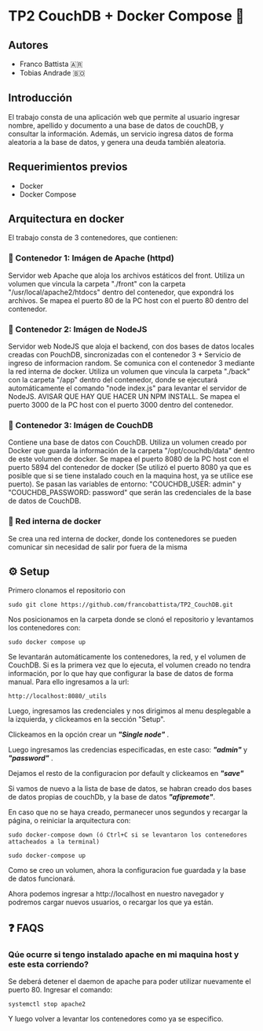 # TP2 CouchDB + Docker Compose 📘 

## Autores
- Franco Battista 🇦🇷
- Tobias Andrade 🇧🇴

## Introducción
El trabajo consta de una aplicación web que permite al usuario ingresar nombre, apellido y documento a una base de datos de couchDB, y consultar la información. Además, un servicio ingresa 
datos de forma aleatoria a la base de datos, y genera una deuda también aleatoria.


## Requerimientos previos
- Docker
- Docker Compose

## Arquitectura en docker

El trabajo consta de 3 contenedores, que contienen:
### 🐳 Contenedor 1: Imágen de Apache (httpd)
Servidor web Apache que aloja los archivos estáticos del front. Utiliza un volumen que vincula la carpeta "./front" con la carpeta "/usr/local/apache2/htdocs" dentro del contenedor, que expondrá los archivos. 
Se mapea el puerto 80 de la PC host con el puerto 80 dentro del contenedor.
### 🐳 Contenedor 2: Imágen de NodeJS
Servidor web NodeJS que aloja el backend, con dos bases de datos locales creadas con PouchDB, sincronizadas con el contenedor 3 + Servicio de ingreso de informacion random. 
Se comunica con el contenedor 3 mediante la red interna de docker. Utiliza un volumen que vincula la carpeta "./back" con la carpeta "/app" dentro del contenedor, donde se ejecutará automáticamente el comando "node index.js" para 
levantar el servidor de NodeJS. AVISAR QUE HAY QUE HACER UN NPM INSTALL. Se mapea el puerto 3000 de la PC host con el puerto 3000 dentro del contenedor.
### 🐳 Contenedor 3: Imágen de CouchDB
Contiene una base de datos con CouchDB. Utiliza un volumen creado por Docker que guarda la información de la carpeta "/opt/couchdb/data" dentro de este volumen de docker. Se mapea el puerto 8080 de la PC host con el puerto 
5894 del contenedor de docker (Se utilizó el puerto 8080 ya que es posible que si se tiene instalado couch en la maquina host, ya se utilice ese puerto). Se pasan las variables de entorno: "COUCHDB_USER: admin"
y "COUCHDB_PASSWORD: password" que serán las credenciales de la base de datos de CouchDB.
### 🐳 Red interna de docker
Se crea una red interna de docker, donde los contenedores se pueden comunicar sin necesidad de salir por fuera de la misma

## ⚙️ Setup

Primero clonamos el repositorio con 

```
sudo git clone https://github.com/francobattista/TP2_CouchDB.git
```

Nos posicionamos en la carpeta donde se clonó el repositorio y levantamos los contenedores con:

```
sudo docker compose up
```

Se levantarán automáticamente los contenedores, la red, y el volumen de CouchDB. Si es la primera vez que lo ejecuta, el volumen creado no tendra información, por lo que hay que configurar la base de datos de 
forma manual. Para ello ingresamos a la url:

```
http://localhost:8080/_utils
```

Luego, ingresamos las credenciales y nos dirigimos al menu desplegable a la izquierda, y clickeamos en la sección "Setup". 

Clickeamos en la opción crear un ***"Single node"*** .

Luego ingresamos las credencias especificadas, en este caso: ***"admin"*** y ***"password"*** . 

Dejamos el resto de la configuracion por default y clickeamos en ***"save"***

Si vamos de nuevo a la lista de base de datos, se habran creado dos bases de datos propias de couchDb, y la base de datos ***"afipremote"***.

En caso que no se haya creado, permanecer unos segundos y recargar la página, o reiniciar la arquitectura con:

```
sudo docker-compose down (ó Ctrl+C si se levantaron los contenedores attacheados a la terminal)
```

```
sudo docker-compose up
```

Como se creo un volumen, ahora la configuracion fue guardada y la base de datos funcionará.

Ahora podemos ingresar a http://localhost en nuestro navegador y podremos cargar nuevos usuarios, o recargar los que ya están.


## ❓ FAQS 

### Qúe ocurre si tengo instalado apache en mi maquina host y este esta corriendo?

Se deberá detener el daemon de apache para poder utilizar nuevamente el puerto 80. Ingresar el comando: 

```
systemctl stop apache2
```

Y luego volver a levantar los contenedores como ya se especifico.
